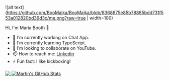 ![alt text](https://github.com/BooMajka/BooMajka/blob/8368675e85b78885bdd731f553a012820bd39d3c/me.png?raw=true | width=100)


Hi, I'm Maria Booth 👋

- 🔭 I’m currently working on Chat App.
- 🌱 I’m currently learning TypeScript.
- 👯 I’m looking to collaborate on YouTube.
- 📫 How to reach me: [Linkedin](https://www.linkedin.com/in/maria-booth-21a9bbb1/)
- ⚡ Fun fact: I like kickboxing!


<a href="https://github.com/BooMajka/BooMajka">
  <img align="center" src="https://github-readme-stats.vercel.app/api/top-langs/?username=BooMajka&hide=java,html,tex&title_color=ffffff&text_color=c9cacc&icon_color=2bbc8a&bg_color=1d1f21&langs_count=3" />
</a>
<a href="https://github.com/BooMajka/BooMajka">
  <img align="center" src="https://github-readme-stats.vercel.app/api?username=BooMajka&show_icons=true&line_height=27&count_private=true&title_color=ffffff&text_color=c9cacc&icon_color=2bbc8a&bg_color=1d1f21" alt="Martin's GitHub Stats" />
</a>

    
